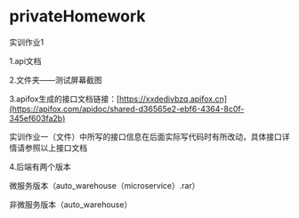 # privateHomework
实训作业1

1.api文档

2.文件夹——测试屏幕截图

3.apifox生成的接口文档链接：[https://xxdedivbzq.apifox.cn](https://apifox.com/apidoc/shared-d36565e2-ebf6-4364-8c0f-345ef603fa2b)

实训作业一（文件）中所写的接口信息在后面实际写代码时有所改动，具体接口详情请参照以上接口文档

4.后端有两个版本

微服务版本（auto_warehouse（microservice）.rar）

非微服务版本（auto_warehouse）
